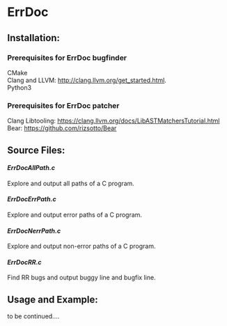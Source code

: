 # ErrDoc

## Installation:
### Prerequisites for ErrDoc bugfinder
CMake    
Clang and LLVM: http://clang.llvm.org/get_started.html.   
Python3 
### Prerequisites for ErrDoc patcher
Clang Libtooling: https://clang.llvm.org/docs/LibASTMatchersTutorial.html    
Bear: https://github.com/rizsotto/Bear
## Source Files:
#### *ErrDocAllPath.c*  
Explore and output all paths of a C program.    
#### *ErrDocErrPath.c*  
Explore and output error paths of a C program.    
#### *ErrDocNerrPath.c*  
Explore and output non-error paths of a C program.     
#### *ErrDocRR.c* 
Find RR bugs and output buggy line and bugfix line.    

## Usage and Example:
to be continued....
